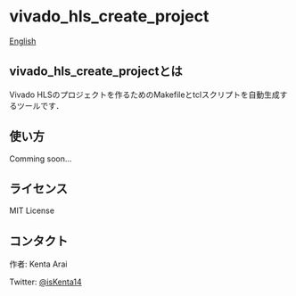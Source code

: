 # vivado_hls_create_project

[English](README.md)

## vivado_hls_create_projectとは

Vivado HLSのプロジェクトを作るためのMakefileとtclスクリプトを自動生成するツールです．

## 使い方

Comming soon...

## ライセンス

MIT License

## コンタクト

作者: Kenta Arai

Twitter: [@isKenta14](https://twitter.com/isKenta14)
